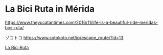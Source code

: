 # La Bici Ruta in Mérida

https://www.theyucatantimes.com/2016/11/life-is-a-beautiful-ride-meridas-bici-ruta/

ソコトコ
https://www.sotokoto.net/jp/escape_route/?id=13

[La Bici Ruta](https://descubro.mx/biciruta-paseo-ruedas-merida/)
